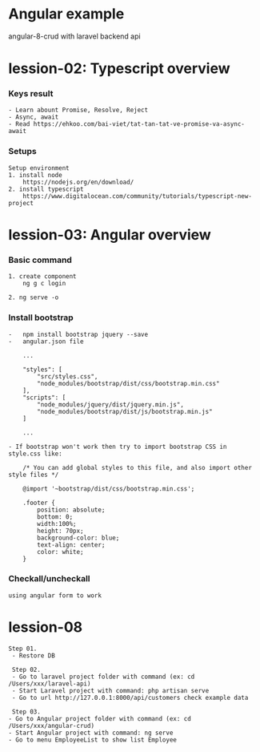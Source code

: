 # Angular example

angular-8-crud with laravel backend api

# lession-02: Typescript overview

### Keys result
```
- Learn abount Promise, Resolve, Reject
- Async, await
- Read https://ehkoo.com/bai-viet/tat-tan-tat-ve-promise-va-async-await
```

### Setups
```
Setup environment
1. install node
	https://nodejs.org/en/download/
2. install typescript
	https://www.digitalocean.com/community/tutorials/typescript-new-project
```

# lession-03: Angular overview

### Basic command
```
1. create component
	ng g c login

2. ng serve -o
```

### Install bootstrap

```
-   npm install bootstrap jquery --save
-   angular.json file

    ...
    
    "styles": [
        "src/styles.css",
        "node_modules/bootstrap/dist/css/bootstrap.min.css"
    ],
    "scripts": [
        "node_modules/jquery/dist/jquery.min.js",
        "node_modules/bootstrap/dist/js/bootstrap.min.js"
    ]
    
    ...

- If bootstrap won't work then try to import bootstrap CSS in style.css like:

    /* You can add global styles to this file, and also import other style files */

    @import '~bootstrap/dist/css/bootstrap.min.css';

    .footer {
        position: absolute;
        bottom: 0;
        width:100%;
        height: 70px;
        background-color: blue;
        text-align: center;
        color: white;
    }
```

### Checkall/uncheckall
```
using angular form to work
```

# lession-08

``` 
Step 01.
 - Restore DB
 
 Step 02.
 - Go to laravel project folder with command (ex: cd /Users/xxx/laravel-api)
 - Start Laravel project with command: php artisan serve
 - Go to url http://127.0.0.1:8000/api/customers check example data

 Step 03.
- Go to Angular project folder with command (ex: cd /Users/xxx/angular-crud)
- Start Angular project with command: ng serve
- Go to menu EmployeeList to show list Employee
```